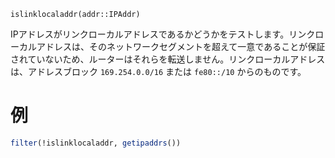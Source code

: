 ```
islinklocaladdr(addr::IPAddr)
```

IPアドレスがリンクローカルアドレスであるかどうかをテストします。リンクローカルアドレスは、そのネットワークセグメントを超えて一意であることが保証されていないため、ルーターはそれらを転送しません。リンクローカルアドレスは、アドレスブロック `169.254.0.0/16` または `fe80::/10` からのものです。

# 例

```julia
filter(!islinklocaladdr, getipaddrs())
```
